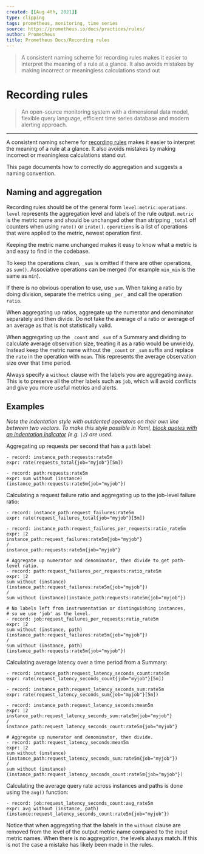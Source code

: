```yaml
---
created: [[Aug 4th, 2021]]
type: clipping
tags: prometheus, monitoring, time series
source: https://prometheus.io/docs/practices/rules/
author: Prometheus
title: Prometheus Docs/Recording rules
---
```

> A consistent naming scheme for recording rules makes it easier to interpret the meaning of a rule at a glance. It also avoids mistakes by making incorrect or meaningless calculations stand out

# Recording rules

> An open-source monitoring system with a dimensional data model, flexible query language, efficient time series database and modern alerting approach.

---
A consistent naming scheme for [recording rules](https://prometheus.io/docs/prometheus/latest/configuration/recording_rules/) makes it easier to interpret the meaning of a rule at a glance. It also avoids mistakes by making incorrect or meaningless calculations stand out.

This page documents how to correctly do aggregation and suggests a naming convention.
## Naming and aggregation[](https://prometheus.io/docs/practices/rules/#naming-and-aggregation)

Recording rules should be of the general form `level:metric:operations`. `level` represents the aggregation level and labels of the rule output. `metric` is the metric name and should be unchanged other than stripping `_total` off counters when using `rate()` or `irate()`. `operations` is a list of operations that were applied to the metric, newest operation first.

Keeping the metric name unchanged makes it easy to know what a metric is and easy to find in the codebase.

To keep the operations clean, `_sum` is omitted if there are other operations, as `sum()`. Associative operations can be merged (for example `min_min` is the same as `min`).

If there is no obvious operation to use, use `sum`. When taking a ratio by doing division, separate the metrics using `_per_` and call the operation `ratio`.

When aggregating up ratios, aggregate up the numerator and denominator separately and then divide. Do not take the average of a ratio or average of an average as that is not statistically valid.

When aggregating up the `_count` and `_sum` of a Summary and dividing to calculate average observation size, treating it as a ratio would be unwieldy. Instead keep the metric name without the `_count` or `_sum` suffix and replace the `rate` in the operation with `mean`. This represents the average observation size over that time period.

Always specify a `without` clause with the labels you are aggregating away. This is to preserve all the other labels such as `job`, which will avoid conflicts and give you more useful metrics and alerts.
## Examples[](https://prometheus.io/docs/practices/rules/#examples)

_Note the indentation style with outdented operators on their own line between two vectors. To make this style possible in Yaml, [block quotes with an indentation indicator](https://yaml.org/spec/1.2/spec.html#style/block/scalar) (e.g. `|2`) are used._

Aggregating up requests per second that has a `path` label:

```
- record: instance_path:requests:rate5m
expr: rate(requests_total{job="myjob"}[5m])

- record: path:requests:rate5m
expr: sum without (instance)(instance_path:requests:rate5m{job="myjob"})
```

Calculating a request failure ratio and aggregating up to the job-level failure ratio:

```
- record: instance_path:request_failures:rate5m
expr: rate(request_failures_total{job="myjob"}[5m])

- record: instance_path:request_failures_per_requests:ratio_rate5m
expr: |2
instance_path:request_failures:rate5m{job="myjob"}
/
instance_path:requests:rate5m{job="myjob"}

# Aggregate up numerator and denominator, then divide to get path-level ratio.
- record: path:request_failures_per_requests:ratio_rate5m
expr: |2
sum without (instance)(instance_path:request_failures:rate5m{job="myjob"})
/
sum without (instance)(instance_path:requests:rate5m{job="myjob"})

# No labels left from instrumentation or distinguishing instances,
# so we use 'job' as the level.
- record: job:request_failures_per_requests:ratio_rate5m
expr: |2
sum without (instance, path)(instance_path:request_failures:rate5m{job="myjob"})
/
sum without (instance, path)(instance_path:requests:rate5m{job="myjob"})
```

Calculating average latency over a time period from a Summary:

```
- record: instance_path:request_latency_seconds_count:rate5m
expr: rate(request_latency_seconds_count{job="myjob"}[5m])

- record: instance_path:request_latency_seconds_sum:rate5m
expr: rate(request_latency_seconds_sum{job="myjob"}[5m])

- record: instance_path:request_latency_seconds:mean5m
expr: |2
instance_path:request_latency_seconds_sum:rate5m{job="myjob"}
/
instance_path:request_latency_seconds_count:rate5m{job="myjob"}

# Aggregate up numerator and denominator, then divide.
- record: path:request_latency_seconds:mean5m
expr: |2
sum without (instance)(instance_path:request_latency_seconds_sum:rate5m{job="myjob"})
/
sum without (instance)(instance_path:request_latency_seconds_count:rate5m{job="myjob"})
```

Calculating the average query rate across instances and paths is done using the `avg()` function:

```
- record: job:request_latency_seconds_count:avg_rate5m
expr: avg without (instance, path)(instance:request_latency_seconds_count:rate5m{job="myjob"})
```

Notice that when aggregating that the labels in the `without` clause are removed from the level of the output metric name compared to the input metric names. When there is no aggregation, the levels always match. If this is not the case a mistake has likely been made in the rules.